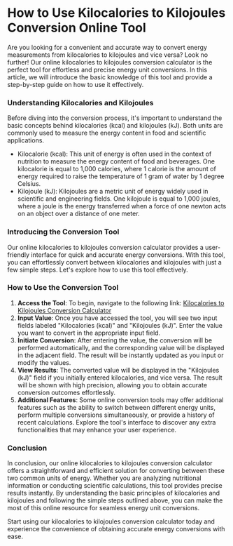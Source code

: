 How to Use Kilocalories to Kilojoules Conversion Online Tool
============================================================

Are you looking for a convenient and accurate way to convert energy measurements from kilocalories to kilojoules and vice versa? Look no further! Our online kilocalories to kilojoules conversion calculator is the perfect tool for effortless and precise energy unit conversions. In this article, we will introduce the basic knowledge of this tool and provide a step-by-step guide on how to use it effectively.

### Understanding Kilocalories and Kilojoules

Before diving into the conversion process, it's important to understand the basic concepts behind kilocalories (kcal) and kilojoules (kJ). Both units are commonly used to measure the energy content in food and scientific applications.

- Kilocalorie (kcal): This unit of energy is often used in the context of nutrition to measure the energy content of food and beverages. One kilocalorie is equal to 1,000 calories, where 1 calorie is the amount of energy required to raise the temperature of 1 gram of water by 1 degree Celsius.
- Kilojoule (kJ): Kilojoules are a metric unit of energy widely used in scientific and engineering fields. One kilojoule is equal to 1,000 joules, where a joule is the energy transferred when a force of one newton acts on an object over a distance of one meter.

### Introducing the Conversion Tool

Our online kilocalories to kilojoules conversion calculator provides a user-friendly interface for quick and accurate energy conversions. With this tool, you can effortlessly convert between kilocalories and kilojoules with just a few simple steps. Let's explore how to use this tool effectively.

### How to Use the Conversion Tool

1. **Access the Tool**: To begin, navigate to the following link: [Kilocalories to Kilojoules Conversion Calculator](https://www.onlinecalculatorsfree.com/convert/kilocalories-to-kilojoules.html)
2. **Input Value**: Once you have accessed the tool, you will see two input fields labeled "Kilocalories (kcal)" and "Kilojoules (kJ)". Enter the value you want to convert in the appropriate input field.
3. **Initiate Conversion**: After entering the value, the conversion will be performed automatically, and the corresponding value will be displayed in the adjacent field. The result will be instantly updated as you input or modify the values.
4. **View Results**: The converted value will be displayed in the "Kilojoules (kJ)" field if you initially entered kilocalories, and vice versa. The result will be shown with high precision, allowing you to obtain accurate conversion outcomes effortlessly.
5. **Additional Features**: Some online conversion tools may offer additional features such as the ability to switch between different energy units, perform multiple conversions simultaneously, or provide a history of recent calculations. Explore the tool's interface to discover any extra functionalities that may enhance your user experience.

### Conclusion

In conclusion, our online kilocalories to kilojoules conversion calculator offers a straightforward and efficient solution for converting between these two common units of energy. Whether you are analyzing nutritional information or conducting scientific calculations, this tool provides precise results instantly. By understanding the basic principles of kilocalories and kilojoules and following the simple steps outlined above, you can make the most of this online resource for seamless energy unit conversions.

Start using our kilocalories to kilojoules conversion calculator today and experience the convenience of obtaining accurate energy conversions with ease.